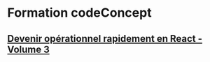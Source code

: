 # Formation codeConcept
## [Devenir opérationnel rapidement en React - Volume 3](https://codeconcept.teachable.com/p/devenir-operationnel-rapidement-en-react-volume-3)
